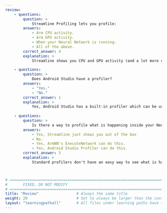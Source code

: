 ```yaml
---
review:
    - questions:
        question: >
            Streamline Profiling lets you profile:
        answers:
            - Arm CPU activity.
            - Arm GPU activity.
            - When your Neural Network is running.
            - All of the above.
        correct_answer: 4                    
        explanation: >
            Streamline shows you CPU and GPU activity (and a lot more counters!), and if Custom Activity Maps are used, you can see when your Neural Network and other parts of your application are running.

    - questions:
        question: >
            Does Android Studio have a profiler?
        answers:
            - "Yes."
            - "No."
        correct_answer: 1                   
        explanation: >
            Yes, Android Studio has a built-in profiler which can be used to monitor the memory usage of your application, among other things.
               
    - questions:
        question: >
            Is there a way to profile what is happening inside your Neural Network?
        answers:
            - Yes, Streamline just shows you out of the box
            - No.
            - Yes, ArmNN's ExecuteNetwork can do this.
            - Yes, Android Studio Profiler can do this.
        correct_answer: 3          
        explanation: >
            Standard profilers don't have an easy way to see what is happening inside an ML framework to see a model running inside it. ArmNN's ExecuteNetwork can do this for TensorFlow Lite models, and ExecuTorch has tools that can do this for PyTorch models.



# ================================================================================
#       FIXED, DO NOT MODIFY
# ================================================================================
title: "Review"                 # Always the same title
weight: 20                      # Set to always be larger than the content in this path
layout: "learningpathall"       # All files under learning paths have this same wrapper
---
```

